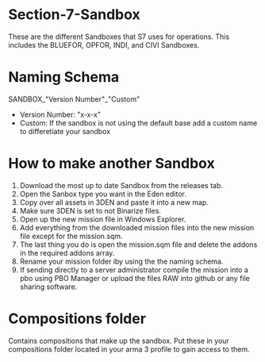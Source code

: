 # Section-7-Sandbox
These are the different Sandboxes that S7 uses for operations. This includes the BLUEFOR, OPFOR, INDI, and CIVI Sandboxes.

# Naming Schema
  SANDBOX_"Version Number"_"Custom"
  - Version Number: "x-x-x"
  - Custom: If the sandbox is not using the default base add a custom name to differetiate your sandbox
 
# How to make another Sandbox
  1. Download the most up to date Sandbox from the releases tab.
  2. Open the Sanbox type you want in the Eden editor.
  3. Copy over all assets in 3DEN and paste it into a new map.
  4. Make sure 3DEN is set to not Binarize files.
  5. Open up the new mission file in Windows Explorer.
  6. Add everything from the downloaded mission files into the new mission file except for the mission.sqm.
  7. The last thing you do is open the mission.sqm file and delete the addons in the required addons array.
  8. Rename your mission folder iby using the the naming schema.
  9. If sending directly to a server administrator compile the mission into a pbo using PBO Manager or upload the files RAW into github or any file sharing software.

# Compositions folder
Contains compositions that make up the sandbox. Put these in your compositions folder located in your arma 3 profile to gain access to them.